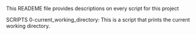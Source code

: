 This READEME file provides descriptions on every script for this project

SCRIPTS
0-current_working_directory: This is a script that prints the current working directory.
